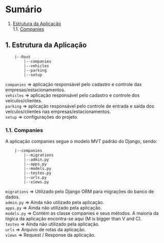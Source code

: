 # Sumário  
1. [Estrutura da Aplicação](#estrutura-da-aplicação)  
1.1. [Companies](#companies)


## 1. Estrutura da Aplicação

```shell
    |--Root
        |--companies
        |--vehicles
        |--parking
        |--setup 
``` 

```companies``` => aplicação responsável pelo cadastro e controle das empresas/estacionamentos.    
```vehicles``` => aplicação responsável pelo cadastro e controle dos veículos/clientes.  
```parking``` => aplicação responsável pelo controle de entrada e saída dos veículos/clientes
nas empresas/estacionamentos.    
```setup``` => configurações do projeto.    

### 1.1. Companies
A aplicação companies segue o modelo MVT padrão do Django, sendo:
```shell
    |--companies
        |--migrations
        |--admin.py
        |--apps.py
        |--models.py
        |--testes.py
        |--urls.py
        |--views.py
```
```migrations``` => Utilizado pelo Django ORM para migrações do banco de dados.  
```admin.py``` => Ainda não utilizado pela aplicação.  
```apps.py``` => Ainda não utilizado pela aplicação.  
```models.py``` => Contém as classe companies e seus métodos. A maioria da lógica da aplicação encontra-se aqui (M is bigger than V and C).  
```testes``` => Ainda não utilizado pela aplicação.  
```urls``` => Arquivo de rotas da aplicação.  
```views``` => Request / Response da aplicação.  





